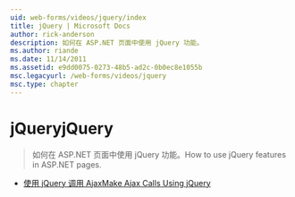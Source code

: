 ```yaml
---
uid: web-forms/videos/jquery/index
title: jQuery | Microsoft Docs
author: rick-anderson
description: 如何在 ASP.NET 页面中使用 jQuery 功能。
ms.author: riande
ms.date: 11/14/2011
ms.assetid: e9dd0075-0273-48b5-ad2c-0b0ec8e1055b
msc.legacyurl: /web-forms/videos/jquery
msc.type: chapter
---
```

<a name="jquery"></a><span data-ttu-id="7bbb4-103">jQuery</span><span class="sxs-lookup"><span data-stu-id="7bbb4-103">jQuery</span></span>
====================
> <span data-ttu-id="7bbb4-104">如何在 ASP.NET 页面中使用 jQuery 功能。</span><span class="sxs-lookup"><span data-stu-id="7bbb4-104">How to use jQuery features in ASP.NET pages.</span></span>


- [<span data-ttu-id="7bbb4-105">使用 jQuery 调用 Ajax</span><span class="sxs-lookup"><span data-stu-id="7bbb4-105">Make Ajax Calls Using jQuery</span></span>](how-do-i-make-ajax-calls-using-jquery.md)
